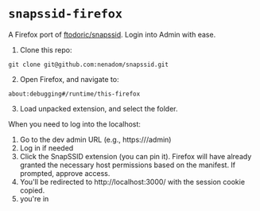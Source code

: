 # `snapssid-firefox`

A Firefox port of [ftodoric/snapssid](https://github.com/ftodoric/snapssid). Login into Admin with ease.

1. Clone this repo:

```
git clone git@github.com:nenadom/snapssid.git
```

2. Open Firefox, and navigate to:

```
about:debugging#/runtime/this-firefox
```

3. Load unpacked extension, and select the folder.

When you need to log into the localhost:

1. Go to the dev admin URL (e.g., https://<your-dev-domain>/admin)
2. Log in if needed
3. Click the SnapSSID extension (you can pin it). Firefox will have already granted the necessary host permissions based on the manifest. If prompted, approve access.
4. You'll be redirected to http://localhost:3000/ with the session cookie copied.
5. you're in
